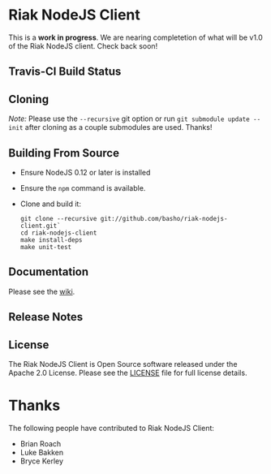 Riak NodeJS Client
==================

This is a **work in progress**. We are nearing completetion of what will be v1.0 of the Riak NodeJS client. 
Check back soon!

Travis-CI Build Status
----------------------

Cloning
-------

*Note:* Please use the `--recursive` git option or run `git submodule update --init` after cloning as a couple submodules are used. Thanks!

Building From Source
----------------------

* Ensure NodeJS 0.12 or later is installed
* Ensure the `npm` command is available.
* Clone and build it:

    ```
    git clone --recursive git://github.com/basho/riak-nodejs-client.git`
    cd riak-nodejs-client
    make install-deps
    make unit-test
    ```

Documentation
-------------

Please see the [wiki](https://github.com/basho/riak-nodejs-client/wiki).

Release Notes
-------------

License
-------

The Riak NodeJS Client is Open Source software released under the Apache 2.0 License. Please see the [LICENSE](LICENSE) file for full license details.

Thanks
======

The following people have contributed to Riak NodeJS Client:

* Brian Roach
* Luke Bakken
* Bryce Kerley

